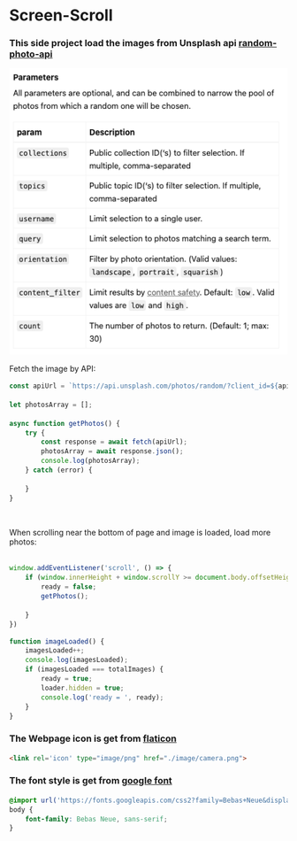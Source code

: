 # Screen-Scroll

### This side project load the images from Unsplash api [random-photo-api](https://unsplash.com/documentation#get-a-random-photo)

![api-png](unsplash-api.png)

Fetch the image by API:
```js
const apiUrl = `https://api.unsplash.com/photos/random/?client_id=${apiKey}&count=${count}`;

let photosArray = [];

async function getPhotos() {
    try {
        const response = await fetch(apiUrl);
        photosArray = await response.json();
        console.log(photosArray);
    } catch (error) {

    }
}
```
<br/>

When scrolling near the bottom of page and image is loaded, load more photos:
```js

window.addEventListener('scroll', () => {
    if (window.innerHeight + window.scrollY >= document.body.offsetHeight - 1000 && ready) {
        ready = false;
        getPhotos();

    }
})
```
```js
function imageLoaded() {
    imagesLoaded++;
    console.log(imagesLoaded);
    if (imagesLoaded === totalImages) {
        ready = true;
        loader.hidden = true;
        console.log('ready = ', ready);
    }
}
```

### The Webpage icon is get from [flaticon](https://www.flaticon.com/)
```html
<link rel='icon' type="image/png" href="./image/camera.png">
```

### The font style is get from [google font](https://fonts.google.com/specimen/Bebas+Neue/tester?preview.text=Scroll%20Screen&preview.text_type=custom&query=Bebas)
```css
@import url('https://fonts.googleapis.com/css2?family=Bebas+Neue&display=swap');
body {
    font-family: Bebas Neue, sans-serif;
}
```
